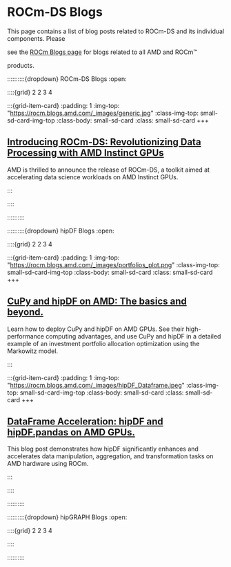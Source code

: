 # ROCm-DS Blogs

This page contains a list of blog posts related to ROCm-DS and its individual components. Please
see the [ROCm Blogs page](https://rocm.blogs.amd.com/) for blogs related to all AMD and ROCm™
products.

::::::::::{dropdown} ROCm-DS Blogs
:open:

::::{grid} 2 2 3 4

:::{grid-item-card}
:padding: 1
:img-top: "https://rocm.blogs.amd.com/_images/generic.jpg"
:class-img-top: small-sd-card-img-top
:class-body: small-sd-card
:class: small-sd-card
+++
<a href="https://rocm.blogs.amd.com/software-tools-optimization/introducing-rocm-ds:-revolutionizing-data-processing-with-amd-instinct-gpus/README.html" class="card-header-link">
  <h2 class="card-header">Introducing ROCm-DS: Revolutionizing Data Processing with AMD Instinct GPUs</h2>
</a>
<p class="paragraph"> AMD is thrilled to announce the release of ROCm-DS, a toolkit aimed at accelerating data science workloads on AMD Instinct GPUs.
</p>
:::

::::

::::::::::

::::::::::{dropdown} hipDF Blogs
:open:

::::{grid} 2 2 3 4

:::{grid-item-card}
:padding: 1
:img-top: "https://rocm.blogs.amd.com/_images/portfolios_plot.png"
:class-img-top: small-sd-card-img-top
:class-body: small-sd-card
:class: small-sd-card
+++
<a href="https://rocm.blogs.amd.com/artificial-intelligence/cupy_hipdf_portfolio_opt/README.html" class="card-header-link">
  <h2 class="card-header">CuPy and hipDF on AMD: The basics and beyond.</h2>
</a>
<p class="paragraph"> Learn how to deploy CuPy and hipDF on AMD GPUs. See their high-performance computing advantages, and use CuPy and hipDF in a detailed example of an investment portfolio allocation optimization using the Markowitz model.
</p>
:::

:::{grid-item-card}
:padding: 1
:img-top: "https://rocm.blogs.amd.com/_images/hipDF_Dataframe.jpeg"
:class-img-top: small-sd-card-img-top
:class-body: small-sd-card
:class: small-sd-card
+++
<a href="https://rocm.blogs.amd.com/artificial-intelligence/hipDF_pandas_accelerated/README.html" class="card-header-link">
  <h2 class="card-header">DataFrame Acceleration: hipDF and hipDF.pandas on AMD GPUs.</h2>
</a>
<p class="paragraph"> This blog post demonstrates how hipDF significantly enhances and accelerates data manipulation, aggregation, and transformation tasks on AMD hardware using ROCm.
</p>
:::

::::

::::::::::

::::::::::{dropdown} hipGRAPH Blogs
:open:

::::{grid} 2 2 3 4

::::

::::::::::
